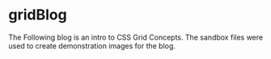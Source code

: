 # gridBlog

The Following blog is an intro to CSS Grid Concepts.
The sandbox files were used to create demonstration images for the blog.
